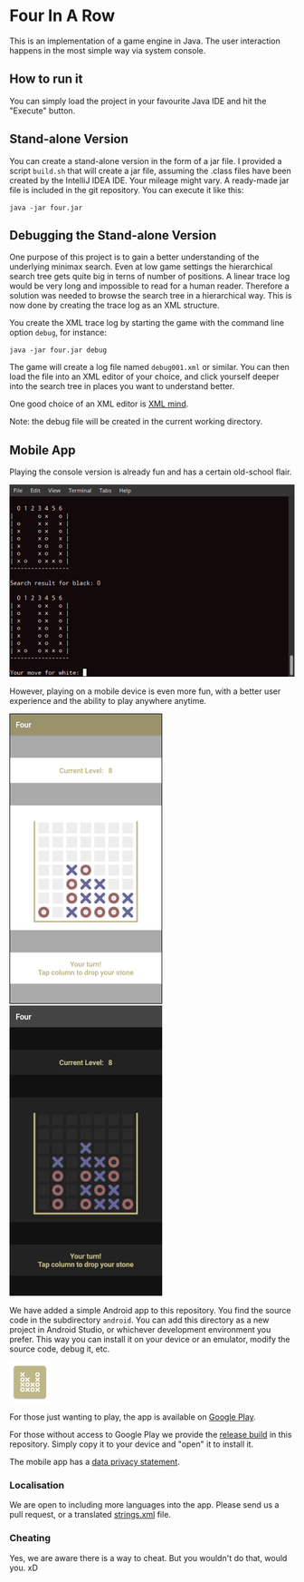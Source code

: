 # Four In A Row

This is an implementation of a game engine in Java. The user interaction happens in the most simple way via system console.

## How to run it

You can simply load the project in your favourite Java IDE and hit the "Execute" button.

## Stand-alone Version

You can create a stand-alone version in the form of a jar file. I provided a script `build.sh` that will create a jar file, assuming the .class files have been created by the IntelliJ IDEA IDE. Your mileage might vary. A ready-made jar file is included in the git repository. You can execute it like this:

	java -jar four.jar

## Debugging the Stand-alone Version

One purpose of this project is to gain a better understanding of the underlying minimax search. Even at low game settings the hierarchical search tree gets quite big in terns of number of positions. A linear trace log would be very long and impossible to read for a human reader. Therefore a solution was needed to browse the search tree in a hierarchical way. This is now done by creating the trace log as an XML structure.

You create the XML trace log by starting the game with the command line option `debug`, for instance:

	java -jar four.jar debug

The game will create a log file named `debug001.xml` or similar. You can then load the file into an XML editor of your choice, and click yourself deeper into the search tree in places you want to understand better.

One good choice of an XML editor is [XML mind](https://www.xmlmind.com/xmleditor/).

Note: the debug file will be created in the current working directory.

## Mobile App

Playing the console version is already fun and has a certain old-school flair.

![Terminal](four_terminal.png)

However, playing on a mobile device is even more fun, with a better user experience and the ability to play anywhere anytime.

![Light](four_light.png)
![Dark](four_dark.png)

We have added a simple Android app to this repository. You find the source code in the subdirectory `android`. You can add this directory as a new project in Android Studio, or whichever development environment you prefer. This way you can install it on your device or an emulator, modify the source code, debug it, etc.

![App Logo](android/app/src/main/res/mipmap-hdpi/ic_launcher.png)

For those just wanting to play, the app is available on [Google Play](https://play.google.com/store/apps/details?id=com.mr.four).

For those without access to Google Play we provide the [release build](android/app/release/app-release.apk) in this repository. Simply copy it to your device and "open" it to install it.

The mobile app has a [data privacy statement](android/DataProtection.md).

### Localisation

We are open to including more languages into the app. Please send us a pull request, or a translated [strings.xml](android/app/src/main/res/values/strings.xml) file.

### Cheating

Yes, we are aware there is a way to cheat. But you wouldn't do that, would you. xD

